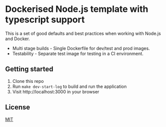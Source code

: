 # Dockerised Node.js template with typescript support

This is a set of good defaults and best practices when working with Node.js and Docker.

* Multi stage builds - Single Dockerfile for dev/test and prod images.
* Testability - Separate test image for testing in a CI environment.

## Getting started

1. Clone this repo
2. Run `make dev-start-log` to build and run the application
3. Visit http://localhost:3000 in your browser

## License

[MIT](LICENSE)
